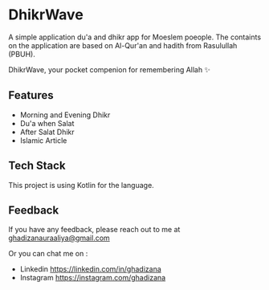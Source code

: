 
# DhikrWave

A simple application du'a and dhikr app for Moeslem poeople. The containts on the application are based on Al-Qur'an and hadith from Rasulullah (PBUH). 

DhikrWave, your pocket compenion for remembering Allah ✨


## Features

- Morning and Evening Dhikr
- Du'a when Salat
- After Salat Dhikr
- Islamic Article


## Tech Stack

This project is using Kotlin for the language.


## Feedback

If you have any feedback, please reach out to me at ghadizanauraaliya@gmail.com

Or you can chat me on : 
- Linkedin https://linkedin.com/in/ghadizana
- Instagram https://instagram.com/ghadizana

